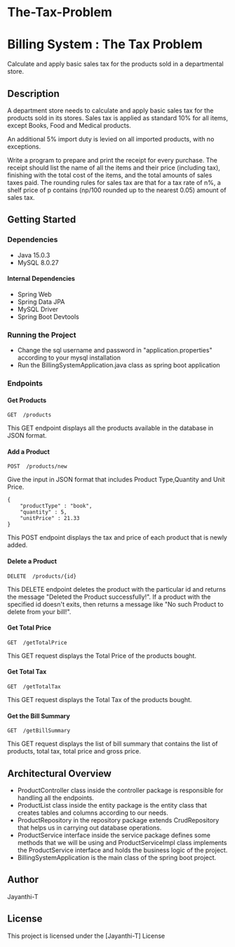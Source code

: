 # The-Tax-Problem

# Billing System : The Tax Problem

Calculate and apply basic sales tax for the products sold in a departmental store.

## Description

A department store needs to calculate and apply basic sales tax for the products sold in its stores. Sales tax is applied as standard 10% for all items, except Books, Food and Medical products.

An additional 5% import duty is levied on all imported products, with no exceptions.

Write a program to prepare and print the receipt for every purchase. The receipt should list the name of all the items and their price (including tax), finishing with the total cost of the items, and the total amounts of sales taxes paid.
The rounding rules for sales tax are that for a tax rate of n%, a shelf price of p contains (np/100 rounded up to the nearest 0.05) amount of sales tax.

## Getting Started

### Dependencies

* Java 15.0.3
* MySQL 8.0.27

#### Internal Dependencies
* Spring Web
* Spring Data JPA
* MySQL Driver
* Spring Boot Devtools

### Running the Project

* Change the sql username and password in "application.properties" according to your mysql installation
* Run the BillingSystemApplication.java class as spring boot application

### Endpoints

#### Get Products
```
GET  /products
```
This GET endpoint displays all the products available in the database in JSON format.

#### Add a Product
```
POST  /products/new
```
Give the input in JSON format that includes Product Type,Quantity and Unit Price.

```
{
    "productType" : "book",
    "quantity" : 5,
    "unitPrice" : 21.33
}
```

This POST endpoint displays the tax and price of each product that is newly added.

#### Delete a Product
```
DELETE  /products/{id}
```
This DELETE endpoint deletes the product with the particular id and returns the message "Deleted the Product successfully!".
If a product with the specified id doesn't exits, then returns a message like "No such Product to delete from your bill!".

#### Get Total Price
```
GET  /getTotalPrice
```
This GET request displays the Total Price of the products bought.

#### Get Total Tax
```
GET  /getTotalTax
```
This GET request displays the Total Tax of the products bought.

#### Get the Bill Summary
```
GET  /getBillSummary
```
This GET request displays the list of bill summary that contains the list of products, total tax, total price and gross price.

## Architectural Overview

* ProductController class inside the controller package is responsible for handling all the endpoints.
* ProductList class inside the entity package is the entity class that creates tables and columns according to our needs.
* ProductRepository in the repository package extends CrudRepository that helps us in carrying out database operations.
* ProductService interface inside the service package defines some methods that we will be using and ProductServiceImpl class implements the ProductService interface and holds the business logic of the project.
* BillingSystemApplication is the main class of the spring boot project.

## Author

Jayanthi-T


## License

This project is licensed under the [Jayanthi-T] License 
